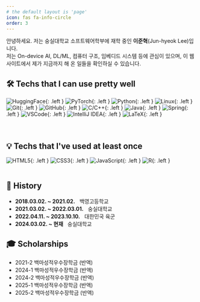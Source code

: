 ```yaml
---
# the default layout is 'page'
icon: fas fa-info-circle
order: 3
---
```


안녕하세요. 저는 숭실대학교 소프트웨어학부에 재학 중인 **이준혁**(Jun-hyeok Lee)입니다.  
저는 On-device AI, DL/ML, 컴퓨터 구조, 임베디드 시스템 등에 관심이 있으며, 이 웹사이트에서 제가 지금까지 해 온 일들을 확인하실 수 있습니다.

## 🛠️ Techs that I can use pretty well
![HuggingFace](https://img.shields.io/badge/huggingface-FFD21F?style=for-the-badge&logo=huggingface&logoColor=black){: .left }
![PyTorch](https://img.shields.io/badge/pytorch-EE4C2C?style=for-the-badge&logo=pytorch&logoColor=white){: .left }
![Python](https://img.shields.io/badge/python-3776AB?style=for-the-badge&logo=python&logoColor=white){: .left }
![Linux](https://img.shields.io/badge/linux-FCC624?style=for-the-badge&logo=linux&logoColor=black){: .left }
![Git](https://img.shields.io/badge/git-F05032?style=for-the-badge&logo=git&logoColor=white){: .left }
![GitHub](https://img.shields.io/badge/github-181717?style=for-the-badge&logo=github&logoColor=white){: .left }
![C/C++](https://img.shields.io/badge/c/c++-00599C?style=for-the-badge&logo=c%2B%2B&logoColor=white){: .left }
![Java](https://img.shields.io/badge/java-00599C?style=for-the-badge&logo=java%2B%2B&logoColor=white){: .left }
![Spring](https://img.shields.io/badge/Spring-6DB33F?style=for-the-badge&logo=Spring&logoColor=white){: .left }
![VSCode](https://img.shields.io/badge/vsc-007ACC?style=for-the-badge&logo=visualstudiocode&logoColor=white){: .left }
![IntelliJ IDEA](https://img.shields.io/badge/intellijidea-000000?style=for-the-badge&logo=intellijidea&logoColor=white){: .left }
![LaTeX](https://img.shields.io/badge/latex-008080?style=for-the-badge&logo=latex&logoColor=white){: .left }<br><br><br>

<!-- ![Markdown](https://img.shields.io/badge/markdown-000000?style=for-the-badge&logo=markdown&logoColor=white){: .left } -->

## 💡 Techs that I've used at least once
![HTML5](https://img.shields.io/badge/html5-E34F26?style=for-the-badge&logo=html5&logoColor=white){: .left }
![CSS3](https://img.shields.io/badge/css-1572B6?style=for-the-badge&logo=css3&logoColor=white){: .left }
![JavaScript](https://img.shields.io/badge/javascript-F7DF1E?style=for-the-badge&logo=javascript&logoColor=black){: .left }
![R](https://img.shields.io/badge/r-276DC3?style=for-the-badge&logo=r&logoColor=white){: .left }<br><br>

## 🏫 History
- **2018.03.02. ~ 2021.02.** &nbsp; 백영고등학교
- **2021.03.02. ~ 2022.03.01.** &nbsp; 숭실대학교
- **2022.04.11. ~ 2023.10.10.** &nbsp; 대한민국 육군
- **2024.03.02. ~ 현재** &nbsp; 숭실대학교

## 🎓 Scholarships
- 2021-2 백마성적우수장학금 (반액)
- 2024-1 백마성적우수장학금 (반액)
- 2024-2 백마성적우수장학금 (반액)
- 2025-1 백마성적우수장학금 (반액)
- 2025-2 백마성적우수장학금 (반액)



